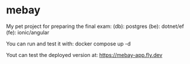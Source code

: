 # mebay

My pet project for preparing the final exam: (db): postgres (be): dotnet/ef (fe): ionic/angular

You can run and test it with: docker compose up -d

Yout can test the deployed version at: https://mebay-app.fly.dev
